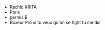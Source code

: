 



- Rachid KRITA
- Paris
- permis B
- Boxeur Pro si tu veux qu'on se fight tu me dis













```




